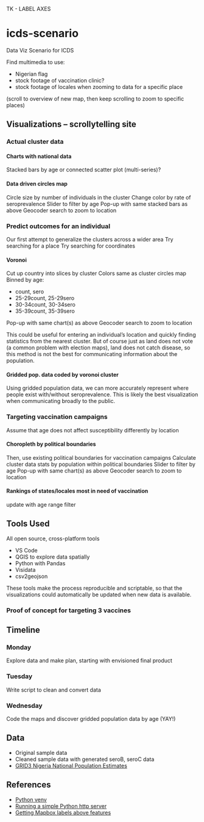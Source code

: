 TK - LABEL AXES


# icds-scenario

Data Viz Scenario for ICDS

Find multimedia to use:

- Nigerian flag
- stock footage of vaccination clinic?
- stock footage of locales when zooming to data for a specific place

(scroll to overview of new map, then keep scrolling to zoom to specific places)

## Visualizations – scrollytelling site

### Actual cluster data

#### Charts with national data

Stacked bars by age or connected scatter plot (multi-series)?

#### Data driven circles map

Circle size by number of individuals in the cluster
Change color by rate of seroprevalence
Slider to filter by age
Pop-up with same stacked bars as above
Geocoder search to zoom to location

### Predict outcomes for an individual

Our first attempt to generalize the clusters across a wider area
Try searching for a place
Try searching for coordinates

#### Voronoi

Cut up country into slices by cluster
Colors same as cluster circles map
Binned by age:

- count, sero
- 25-29count, 25-29sero
- 30-34count, 30-34sero
- 35-39count, 35-39sero

Pop-up with same chart(s) as above
Geocoder search to zoom to location

This could be useful for entering an individual’s location and quickly finding statistics from the nearest cluster.
But of course just as land does not vote (a common problem with election maps), land does not catch disease, so this method is not the best for communicating information about the population.

#### Gridded pop. data coded by voronoi cluster

Using gridded population data, we can more accurately represent where people exist with/without seroprevalence.
This is likely the best visualization when communicating broadly to the public.

### Targeting vaccination campaigns

Assume that age does not affect susceptibility differently by location

#### Choropleth by political boundaries

Then, use existing political boundaries for vaccination campaigns
Calculate cluster data stats by population within political boundaries
Slider to filter by age
Pop-up with same chart(s) as above
Geocoder search to zoom to location

#### Rankings of states/locales most in need of vaccination

update with age range filter

## Tools Used

All open source, cross-platform tools

- VS Code
- QGIS to explore data spatially
- Python with Pandas
- Visidata
- csv2geojson

These tools make the process reproducible and scriptable, so that the visualizations could automatically be updated when new data is available.

### Proof of concept for targeting 3 vaccines

## Timeline

### Monday

Explore data and make plan, starting with envisioned final product

### Tuesday

Write script to clean and convert data

### Wednesday

Code the maps and discover gridded population data by age (YAY!)

## Data

- Original sample data
- Cleaned sample data with generated seroB, seroC data
- [GRID3 Nigeria National Population Estimates](https://grid3.gov.ng/dataset/national-population-estimates/resources)

## References

- [Python venv](https://python.land/virtual-environments/virtualenv)
- [Running a simple Python http server](https://developer.mozilla.org/en-US/docs/Learn/Common_questions/set_up_a_local_testing_server)
- [Getting Mapbox labels above features](https://docs.mapbox.com/mapbox-gl-js/example/geojson-layer-in-stack/)
